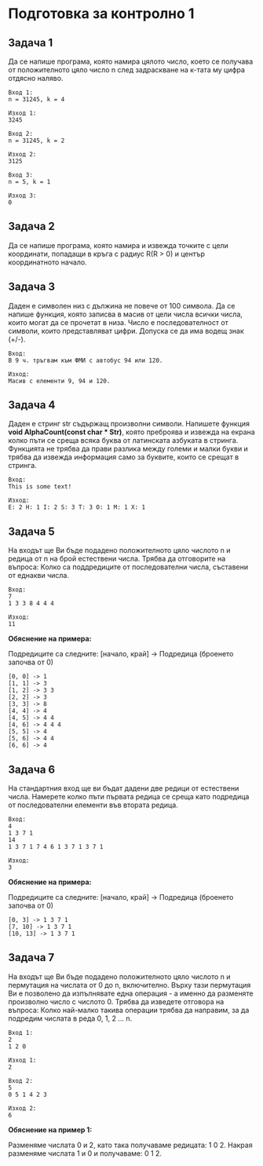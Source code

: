 # Подготовка за контролно 1

## Задача 1
Да се напише програма, която намира цялото число, което се получава от положителното цяло число n след задраскване на к-тата му цифра отдясно наляво.

```
Вход 1:
n = 31245, k = 4

Изход 1:
3245

Вход 2:
n = 31245, k = 2

Изход 2:
3125

Вход 3:
n = 5, k = 1

Изход 3:
0
```

## Задача 2
Да се напише програма, която намира и извежда точките с цели координати, попадащи в кръга с радиус R(R > 0) и център координатното начало.

## Задача 3
Даден е символен низ с дължина не повече от 100 символа. Да се напише функция, която записва в масив от
цели числа всички числа, които могат да се прочетат в низа. Число е последователност от символи, които
представляват цифри. Допуска се да има водещ знак (+/-).

```
Вход: 
В 9 ч. тръгвам към ФМИ с автобус 94 или 120.

Изход:
Масив с елементи 9, 94 и 120.
```

## Задача 4
Даден е стринг str съдържащ произволни символи. Напишете функция **void AlphaCount(const char * Str)**, която преброява и извежда на екрана колко пъти се среща всяка буква от латинската азбуката в стринга. Функцията не трябва да прави разлика между големи и малки букви и трябва да извежда информация само за буквите, които се срещат в стринга.

```
Вход:
This is some text!

Изход:
E: 2 H: 1 I: 2 S: 3 T: 3 O: 1 M: 1 X: 1
```

## Задача 5
На входът ще Ви бъде подадено положителното цяло числото n и редица от n на брой естествени числа. Трябва да отговорите на въпроса:
Колко са поддредиците от последователни числа, съставени от еднакви числа.

```
Вход:
7
1 3 3 8 4 4 4

Изход:
11

```

**Обяснение на примера:**

Подредиците са следните:  [начало, край] -> Подредица (броенето започва от 0)

```
[0, 0] -> 1
[1, 1] -> 3
[1, 2] -> 3 3
[2, 2] -> 3
[3, 3] -> 8
[4, 4] -> 4
[4, 5] -> 4 4
[4, 6] -> 4 4 4
[5, 5] -> 4
[5, 6] -> 4 4
[6, 6] -> 4
```

## Задача 6
На стандартния вход ще ви бъдат дадени две редици от естествени числа. Намерете колко пъти първата редица се среща като подредица от последователни елементи във втората редица.

```
Вход:
4
1 3 7 1
14
1 3 7 1 7 4 6 1 3 7 1 3 7 1

Изход:
3
```

**Обяснение на примера:**

Подредиците са следните:  [начало, край] -> Подредица (броенето започва от 0)

```
[0, 3] -> 1 3 7 1
[7, 10] -> 1 3 7 1
[10, 13] -> 1 3 7 1
```

## Задача 7
На входът ще Ви бъде подадено положителното цяло числото n и пермутация на числата от 0 до n, включително.
Върху тази пермутация Ви е позволено да изпълнявате една операция - а именно да разменяте произволно число с числото 0.
Трябва да изведете отговора на въпроса: Колко най-малко такива операции трябва да направим, за да подредим числата в реда 0, 1, 2 ... n.

```
Вход 1:
2
1 2 0

Изход 1:
2

Вход 2:
5
0 5 1 4 2 3

Изход 2:
6
```

**Обяснение на пример 1:**

Разменяме числата 0 и 2, като така получаваме редицата: 1 0 2.
Накрая разменяме числата 1 и 0 и получаваме: 0 1 2.





